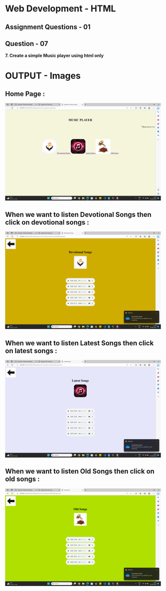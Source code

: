 # **Web Development - HTML**
## **Assignment Questions - 01**
## **Question - 07**

**7. Create a simple Music player using html only**

# **OUTPUT - Images**


## **Home Page :**

![Home Page](./Images/Home%20Page.png)


## **When we want to listen Devotional Songs then click on devotional songs :**

![Devotional Image](./Images/Devotional%20Image.png)

## **When we want to listen Latest Songs then click on latest songs :**

![Latest Images](./Images/latest.png)



## **When we want to listen Old Songs then click on old songs :**


![Old Songs](./Images/old.png)
